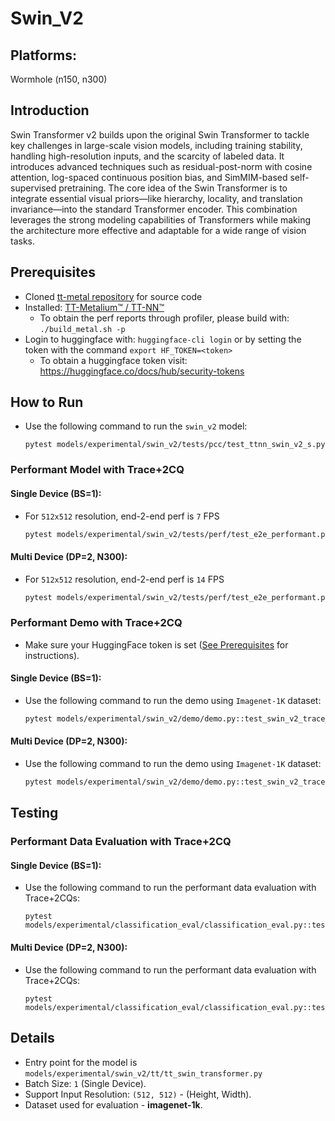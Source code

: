 # Swin_V2

## Platforms:
Wormhole (n150, n300)

## Introduction
Swin Transformer v2 builds upon the original Swin Transformer to tackle key challenges in large-scale vision models, including training stability, handling high-resolution inputs, and the scarcity of labeled data. It introduces advanced techniques such as residual-post-norm with cosine attention, log-spaced continuous position bias, and SimMIM-based self-supervised pretraining. The core idea of the Swin Transformer is to integrate essential visual priors—like hierarchy, locality, and translation invariance—into the standard Transformer encoder. This combination leverages the strong modeling capabilities of Transformers while making the architecture more effective and adaptable for a wide range of vision tasks.

## Prerequisites
- Cloned [tt-metal repository](https://github.com/tenstorrent/tt-metal) for source code
- Installed: [TT-Metalium™ / TT-NN™](https://github.com/tenstorrent/tt-metal/blob/main/INSTALLING.md)
  - To obtain the perf reports through profiler, please build with: `./build_metal.sh -p`
- Login to huggingface with: `huggingface-cli login` or by setting the token with the command `export HF_TOKEN=<token>`
   - To obtain a huggingface token visit: https://huggingface.co/docs/hub/security-tokens

## How to Run
- Use the following command to run the `swin_v2` model:
  ```
  pytest models/experimental/swin_v2/tests/pcc/test_ttnn_swin_v2_s.py
  ```

### Performant Model with Trace+2CQ

#### Single Device (BS=1):

- For `512x512` resolution, end-2-end perf is `7` FPS

    ```sh
    pytest models/experimental/swin_v2/tests/perf/test_e2e_performant.py::test_e2e_performant
    ```
#### Multi Device (DP=2, N300):

- For `512x512` resolution, end-2-end perf is `14` FPS

    ```sh
    pytest models/experimental/swin_v2/tests/perf/test_e2e_performant.py::test_e2e_performant_dp
    ```

### Performant Demo with Trace+2CQ
- Make sure your HuggingFace token is set ([See Prerequisites](#prerequisites) for instructions).

#### Single Device (BS=1):
- Use the following command to run the demo using `Imagenet-1K` dataset:

  ```bash
  pytest models/experimental/swin_v2/demo/demo.py::test_swin_v2_trace_2cqs_inference
  ```

#### Multi Device (DP=2, N300):
- Use the following command to run the demo using `Imagenet-1K` dataset:

  ```bash
  pytest models/experimental/swin_v2/demo/demo.py::test_swin_v2_trace_2cqs_inference_dp
  ```

## Testing

### Performant Data Evaluation with Trace+2CQ

#### Single Device (BS=1):

- Use the following command to run the performant data evaluation with Trace+2CQs:

  ```
  pytest models/experimental/classification_eval/classification_eval.py::test_swin_v2_image_classification_eval
  ```

#### Multi Device (DP=2, N300):

- Use the following command to run the performant data evaluation with Trace+2CQs:

  ```
  pytest models/experimental/classification_eval/classification_eval.py::test_swin_v2_image_classification_eval_dp
  ```
## Details
- Entry point for the model is `models/experimental/swin_v2/tt/tt_swin_transformer.py`
- Batch Size: `1` (Single Device).
- Support Input Resolution: `(512, 512)` - (Height, Width).
- Dataset used for evaluation - **imagenet-1k**.
